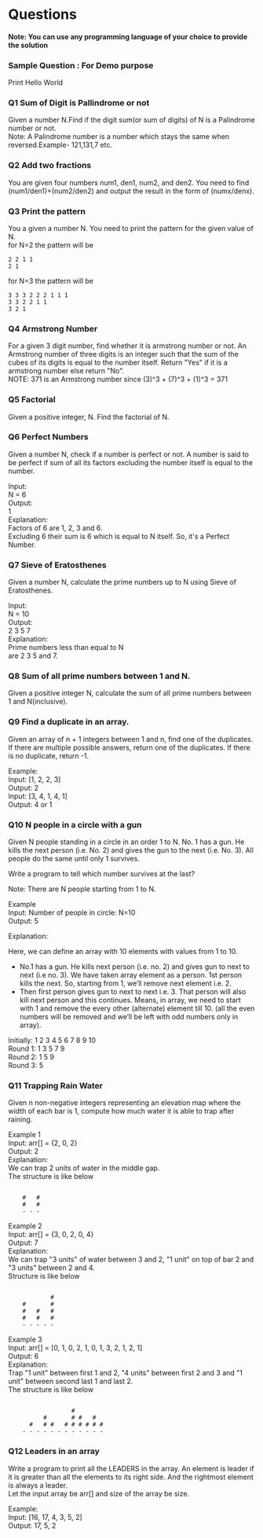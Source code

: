 # Questions

#### Note: You can use any programming language of your choice to provide the solution 

### Sample Question : For Demo purpose

Print Hello World

### Q1 Sum of Digit is Pallindrome or not 

Given a number N.Find if the digit sum(or sum of digits) of N is a Palindrome number or not. <br />
Note: A Palindrome number is a number which stays the same when reversed.Example- 121,131,7 etc.

### Q2 Add two fractions
You are given four numbers num1, den1, num2, and den2. You need to find (num1/den1)+(num2/den2) and output the result in the form of (numx/denx). 

### Q3 Print the pattern
You a given a number N. You need to print the pattern for the given value of N. <br />
for N=2 the pattern will be <br />
```
2 2 1 1
2 1
```
for N=3 the pattern will be 
```
3 3 3 2 2 2 1 1 1
3 3 2 2 1 1
3 2 1
```

### Q4 Armstrong Number
For a given 3 digit number, find whether it is armstrong number or not. An Armstrong number of three digits is an integer such that the sum of the cubes of its digits is equal to the number itself. Return "Yes" if it is a armstrong number else return "No". <br />
NOTE: 371 is an Armstrong number since (3)^3 + (7)^3 + (1)^3 = 371

### Q5 Factorial

Given a positive integer, N. Find the factorial of N.

### Q6 Perfect Numbers

Given a number N, check if a number is perfect or not. A number is said to be perfect if sum of all its factors excluding the number itself is equal to the number.

Input: <br />
N = 6 <br />
Output: <br />
1  <br />
Explanation: <br />
Factors of 6 are 1, 2, 3 and 6. <br />
Excluding 6 their sum is 6 which is equal to N itself. So, it's a Perfect Number.

### Q7 Sieve of Eratosthenes

Given a number N, calculate the prime numbers up to N using Sieve of Eratosthenes.  

Input: <br />
N = 10 <br />
Output: <br />
2 3 5 7 <br />
Explanation: <br />
Prime numbers less than equal to N  <br />
are 2 3 5 and 7.

### Q8 Sum of all prime numbers between 1 and N. 

Given a positive integer N, calculate the sum of all prime numbers between 1 and N(inclusive).


### Q9 Find a duplicate in an array.  

Given an array of n + 1 integers between 1 and n, find one of the duplicates. If there are multiple possible answers, return one of the duplicates. If there is no duplicate, return -1.

Example: <br />
Input: [1, 2, 2, 3] <br />
Output: 2 <br />
Input: [3, 4, 1, 4, 1] <br />
Output: 4 or 1

### Q10 N people in a circle with a gun

Given N people standing in a circle in an order 1 to N. No. 1 has a gun. He kills the next person (i.e. No. 2) and gives the gun to the next (i.e. No. 3). All people do the same until only 1 survives. 

Write a program to tell which number survives at the last?

Note: There are N people starting from 1 to N.

Example <br /> 
Input: Number of people in circle: N=10 <br />
Output: 5

Explanation:

Here, we can define an array with 10 elements with values from 1 to 10.

 - No.1 has a gun. He kills next person (i.e. no. 2) and gives gun to next to next (i.e no. 3). We have taken array element as a person. 1st person kills the next. So, starting from 1, we’ll remove next element i.e. 2.
 - Then first person gives gun to next to next i.e. 3. That person will also kill next person and this continues. Means, in array, we need to start with 1 and remove the every other (alternate) element till 10. (all the even numbers will be removed and we’ll be left with odd numbers only in array).

Initially: 1 2 3 4 5 6 7 8 9 10 <br />
Round 1: 1 3 5 7 9 <br />
Round 2: 1 5 9 <br />
Round 3: 5 

### Q11 Trapping Rain Water

Given n non-negative integers representing an elevation map where the width of each bar is 1, compute how much water it is able to trap after raining.

Example 1 <br /> 
Input: arr[]   = {2, 0, 2} <br /> 
Output: 2 <br /> 
Explanation: <br /> 
We can trap 2 units of water in the middle gap. <br /> 
The structure is like below <br /> 

```

    #   #
    #   #
    - - -    

```

Example 2 <br />
Input: arr[]   = {3, 0, 2, 0, 4} <br />
Output: 7 <br />
Explanation: <br />
We can trap "3 units" of water between 3 and 2, "1 unit" on top of bar 2 and "3 units" between 2 and 4. <br />
Structure is like below <br />

```

            #
    #       #
    #   #   #
    #   #   #
    - - - - -

```

Example 3 <br />
Input: arr[] = [0, 1, 0, 2, 1, 0, 1, 3, 2, 1, 2, 1] <br />
Output: 6 <br />
Explanation: <br />
Trap "1 unit" between first 1 and 2, "4 units" between first 2 and 3 and "1 unit" between second last 1 and last 2. <br />
The structure is like below <br />

```

                  #  
          #       # #   #
      #   # #   # # # # # #  
    - - - - - - - - - - - -

```

### Q12 Leaders in an array  

Write a program to print all the LEADERS in the array. An element is leader if it is greater than all the elements to its right side. And the rightmost element is always a leader. <br />
Let the input array be arr[] and size of the array be size. <br />

Example: <br />
Input: [16, 17, 4, 3, 5, 2] <br />
Output: 17, 5, 2 
